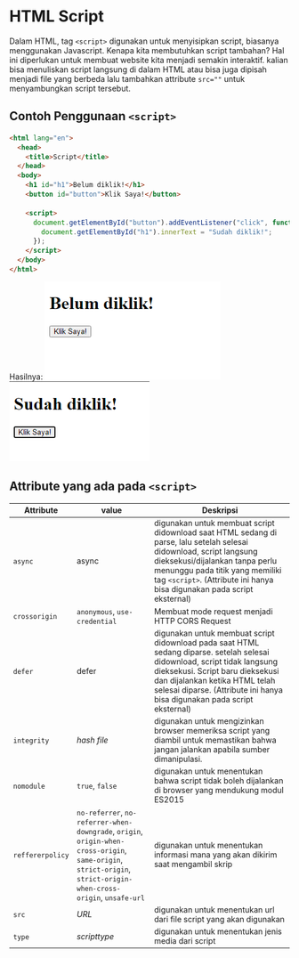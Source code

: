 # HTML Script

Dalam HTML, tag `<script>` digunakan untuk menyisipkan script, biasanya menggunakan Javascript. Kenapa
kita membutuhkan script tambahan? Hal ini diperlukan untuk membuat website kita menjadi semakin
interaktif. kalian bisa menuliskan script langsung di dalam HTML atau bisa juga dipisah menjadi file
yang berbeda lalu tambahkan attribute `src=""` untuk menyambungkan script tersebut.

## Contoh Penggunaan `<script>`

```html
<html lang="en">
  <head>
    <title>Script</title>
  </head>
  <body>
    <h1 id="h1">Belum diklik!</h1>
    <button id="button">Klik Saya!</button>

    <script>
      document.getElementById("button").addEventListener("click", function () {
        document.getElementById("h1").innerText = "Sudah diklik!";
      });
    </script>
  </body>
</html>
```

Hasilnya:
![Contoh Script](img/contoh-script-1.png)
![Contoh Script](img/contoh-script-2.png)

## Attribute yang ada pada `<script>`

| Attribute        | value                                                                                                                                                              | Deskripsi                                                                                                                                                                                                                                                                  |
| ---------------- | ------------------------------------------------------------------------------------------------------------------------------------------------------------------ | -------------------------------------------------------------------------------------------------------------------------------------------------------------------------------------------------------------------------------------------------------------------------- |
| `async`          | async                                                                                                                                                              | digunakan untuk membuat script didownload saat HTML sedang di parse, lalu setelah selesai didownload, script langsung dieksekusi/dijalankan tanpa perlu menunggu pada titik yang memiliki tag `<script>`. (Attribute ini hanya bisa digunakan pada script eksternal)       |
| `crossorigin`    | `anonymous`, `use-credential`                                                                                                                                      | Membuat mode request menjadi HTTP CORS Request                                                                                                                                                                                                                             |
| `defer`          | defer                                                                                                                                                              | digunakan untuk membuat script didownload pada saat HTML sedang diparse. setelah selesai didownload, script tidak langsung dieksekusi. Script baru dieksekusi dan dijalankan ketika HTML telah selesai diparse. (Attribute ini hanya bisa digunakan pada script eksternal) |
| `integrity`      | _hash file_                                                                                                                                                        | digunakan untuk mengizinkan browser memeriksa script yang diambil untuk memastikan bahwa jangan jalankan apabila sumber dimanipulasi.                                                                                                                                      |
| `nomodule`       | `true`, `false`                                                                                                                                                    | digunakan untuk menentukan bahwa script tidak boleh dijalankan di browser yang mendukung modul ES2015                                                                                                                                                                      |
| `reffererpolicy` | `no-referrer`, `no-referrer-when-downgrade`, `origin`, `origin-when-cross-origin`, `same-origin`, `strict-origin`, `strict-origin-when-cross-origin`, `unsafe-url` | digunakan untuk menentukan informasi mana yang akan dikirim saat mengambil skrip                                                                                                                                                                                           |
| `src`            | _URL_                                                                                                                                                              | digunakan untuk menentukan url dari file script yang akan digunakan                                                                                                                                                                                                        |
| `type`           | _scripttype_                                                                                                                                                       | digunakan untuk menentukan jenis media dari script                                                                                                                                                                                                                         |
